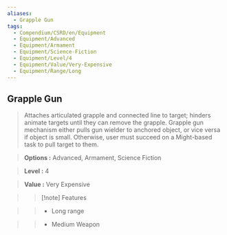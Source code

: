 ```yaml
---
aliases:
  - Grapple Gun
tags:
  - Compendium/CSRD/en/Equipment
  - Equipment/Advanced
  - Equipment/Armament
  - Equipment/Science-Fiction
  - Equipment/Level/4
  - Equipment/Value/Very-Expensive
  - Equipment/Range/Long
---
```

  
    
## Grapple Gun    
    
>Attaches articulated grapple and connected line to target; hinders animate targets until they can remove the grapple. Grapple gun mechanism either pulls gun wielder to anchored object, or vice versa if object is small. Otherwise, user must succeed on a Might-based task to pull target to them.    
> **Options :** Advanced, Armament, Science Fiction    
> **Level :** 4    
> **Value :** Very Expensive    
>>[!note] Features    
>> - Long range    
>> - Medium Weapon
